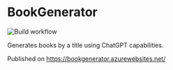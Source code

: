 # BookGenerator
![Build workflow](https://github.com/Mental-NV/BookGenerator/actions/workflows/publishwebapp.yml/badge.svg)

Generates books by a title using ChatGPT capabilities.

Published on https://bookgenerator.azurewebsites.net/
